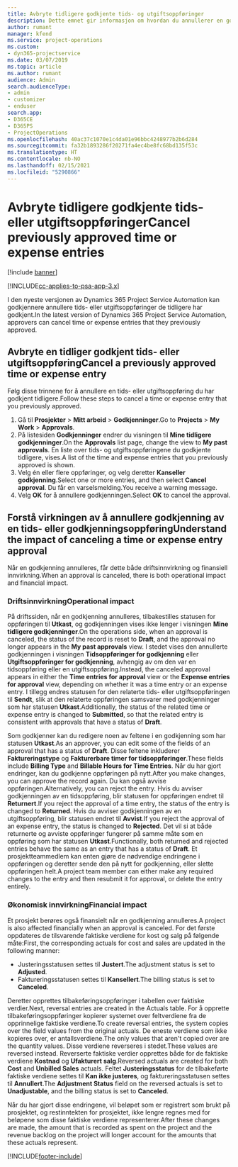 ```yaml
---
title: Avbryte tidligere godkjente tids- og utgiftsoppføringer
description: Dette emnet gir informasjon om hvordan du annullerer en godkjent prosjekttid og en utgiftstransaksjon.
author: rumant
manager: kfend
ms.service: project-operations
ms.custom:
- dyn365-projectservice
ms.date: 03/07/2019
ms.topic: article
ms.author: rumant
audience: Admin
search.audienceType:
- admin
- customizer
- enduser
search.app:
- D365CE
- D365PS
- ProjectOperations
ms.openlocfilehash: 40ac37c1070e1c4da01e96bbc4248977b2b6d284
ms.sourcegitcommit: fa32b1893286f20271fa4ec4be8fc68bd135f53c
ms.translationtype: HT
ms.contentlocale: nb-NO
ms.lasthandoff: 02/15/2021
ms.locfileid: "5290866"
---
```

# <a name="cancel-previously-approved-time-or-expense-entries"></a><span data-ttu-id="6424e-103">Avbryte tidligere godkjente tids- eller utgiftsoppføringer</span><span class="sxs-lookup"><span data-stu-id="6424e-103">Cancel previously approved time or expense entries</span></span>

[!include [banner](../includes/psa-now-project-operations.md)]

[!INCLUDE[cc-applies-to-psa-app-3.x](../includes/cc-applies-to-psa-app-3x.md)]

<span data-ttu-id="6424e-104">I den nyeste versjonen av Dynamics 365 Project Service Automation kan godkjennere annullere tids- eller utgiftsoppføringer de tidligere har godkjent.</span><span class="sxs-lookup"><span data-stu-id="6424e-104">In the latest version of Dynamics 365 Project Service Automation, approvers can cancel time or expense entries that they previously approved.</span></span>

## <a name="cancel-a-previously-approved-time-or-expense-entry"></a><span data-ttu-id="6424e-105">Avbryte en tidliger godkjent tids- eller utgiftsoppføring</span><span class="sxs-lookup"><span data-stu-id="6424e-105">Cancel a previously approved time or expense entry</span></span>

<span data-ttu-id="6424e-106">Følg disse trinnene for å annullere en tids- eller utgiftsoppføring du har godkjent tidligere.</span><span class="sxs-lookup"><span data-stu-id="6424e-106">Follow these steps to cancel a time or expense entry that you previously approved.</span></span>

1. <span data-ttu-id="6424e-107">Gå til **Prosjekter** \> **Mitt arbeid** \> **Godkjenninger**.</span><span class="sxs-lookup"><span data-stu-id="6424e-107">Go to **Projects** \> **My Work** \> **Approvals**.</span></span>
2. <span data-ttu-id="6424e-108">På listesiden **Godkjenninger** endrer du visningen til **Mine tidligere godkjenninger**.</span><span class="sxs-lookup"><span data-stu-id="6424e-108">On the **Approvals** list page, change the view to **My past approvals**.</span></span> <span data-ttu-id="6424e-109">En liste over tids- og utgiftsoppføringene du godkjente tidligere, vises.</span><span class="sxs-lookup"><span data-stu-id="6424e-109">A list of the time and expense entries that you previously approved is shown.</span></span>
3. <span data-ttu-id="6424e-110">Velg én eller flere oppføringer, og velg deretter **Kanseller godkjenning**.</span><span class="sxs-lookup"><span data-stu-id="6424e-110">Select one or more entries, and then select **Cancel approval**.</span></span> <span data-ttu-id="6424e-111">Du får en varselsmelding.</span><span class="sxs-lookup"><span data-stu-id="6424e-111">You receive a warning message.</span></span>
4. <span data-ttu-id="6424e-112">Velg **OK** for å annullere godkjenningen.</span><span class="sxs-lookup"><span data-stu-id="6424e-112">Select **OK** to cancel the approval.</span></span>

## <a name="understand-the-impact-of-canceling-a-time-or-expense-entry-approval"></a><span data-ttu-id="6424e-113">Forstå virkningen av å annullere godkjenning av en tids- eller godkjenningsoppføring</span><span class="sxs-lookup"><span data-stu-id="6424e-113">Understand the impact of canceling a time or expense entry approval</span></span>

<span data-ttu-id="6424e-114">Når en godkjenning annulleres, får dette både driftsinnvirkning og finansiell innvirkning.</span><span class="sxs-lookup"><span data-stu-id="6424e-114">When an approval is canceled, there is both operational impact and financial impact.</span></span>

### <a name="operational-impact"></a><span data-ttu-id="6424e-115">Driftsinnvirkning</span><span class="sxs-lookup"><span data-stu-id="6424e-115">Operational impact</span></span>

<span data-ttu-id="6424e-116">På driftssiden, når en godkjenning annulleres, tilbakestilles statusen for oppføringen til **Utkast**, og godkjenningen vises ikke lenger i visningen **Mine tidligere godkjenninger**.</span><span class="sxs-lookup"><span data-stu-id="6424e-116">On the operations side, when an approval is canceled, the status of the record is reset to **Draft**, and the approval no longer appears in the **My past approvals** view.</span></span> <span data-ttu-id="6424e-117">I stedet vises den annullerte godkjenningen i visningen **Tidsoppføringer for godkjenning** eller **Utgiftsoppføringer for godkjenning**, avhengig av om den var en tidsoppføring eller en utgiftsoppføring.</span><span class="sxs-lookup"><span data-stu-id="6424e-117">Instead, the canceled approval appears in either the **Time entries for approval** view or the **Expense entries for approval** view, depending on whether it was a time entry or an expense entry.</span></span> <span data-ttu-id="6424e-118">I tillegg endres statusen for den relaterte tids- eller utgiftsoppføringen til **Sendt**, slik at den relaterte oppføringen samsvarer med godkjenninger som har statusen **Utkast**.</span><span class="sxs-lookup"><span data-stu-id="6424e-118">Additionally, the status of the related time or expense entry is changed to **Submitted**, so that the related entry is consistent with approvals that have a status of **Draft**.</span></span>

<span data-ttu-id="6424e-119">Som godkjenner kan du redigere noen av feltene i en godkjenning som har statusen **Utkast**.</span><span class="sxs-lookup"><span data-stu-id="6424e-119">As an approver, you can edit some of the fields of an approval that has a status of **Draft**.</span></span> <span data-ttu-id="6424e-120">Disse feltene inkluderer **Faktureringstype** og **Fakturerbare timer for tidsoppføringer**.</span><span class="sxs-lookup"><span data-stu-id="6424e-120">These fields include **Billing Type** and **Billable Hours for Time Entries**.</span></span> <span data-ttu-id="6424e-121">Når du har gjort endringer, kan du godkjenne oppføringen på nytt.</span><span class="sxs-lookup"><span data-stu-id="6424e-121">After you make changes, you can approve the record again.</span></span> <span data-ttu-id="6424e-122">Du kan også avvise oppføringen.</span><span class="sxs-lookup"><span data-stu-id="6424e-122">Alternatively, you can reject the entry.</span></span> <span data-ttu-id="6424e-123">Hvis du avviser godkjenningen av en tidsoppføring, blir statusen for oppføringen endret til **Returnert**.</span><span class="sxs-lookup"><span data-stu-id="6424e-123">If you reject the approval of a time entry, the status of the entry is changed to **Returned**.</span></span> <span data-ttu-id="6424e-124">Hvis du avviser godkjenningen av en utgiftsoppføring, blir statusen endret til **Avvist**.</span><span class="sxs-lookup"><span data-stu-id="6424e-124">If you reject the approval of an expense entry, the status is changed to **Rejected**.</span></span> <span data-ttu-id="6424e-125">Det vil si at både returnerte og avviste oppføringer fungerer på samme måte som en oppføring som har statusen **Utkast**.</span><span class="sxs-lookup"><span data-stu-id="6424e-125">Functionally, both returned and rejected entries behave the same as an entry that has a status of **Draft**.</span></span> <span data-ttu-id="6424e-126">Et prosjektteammedlem kan enten gjøre de nødvendige endringene i oppføringen og deretter sende den på nytt for godkjenning, eller slette oppføringen helt.</span><span class="sxs-lookup"><span data-stu-id="6424e-126">A project team member can either make any required changes to the entry and then resubmit it for approval, or delete the entry entirely.</span></span>

### <a name="financial-impact"></a><span data-ttu-id="6424e-127">Økonomisk innvirkning</span><span class="sxs-lookup"><span data-stu-id="6424e-127">Financial impact</span></span>

<span data-ttu-id="6424e-128">Et prosjekt berøres også finansielt når en godkjenning annulleres.</span><span class="sxs-lookup"><span data-stu-id="6424e-128">A project is also affected financially when an approval is canceled.</span></span> <span data-ttu-id="6424e-129">For det første oppdateres de tilsvarende faktiske verdiene for kost og salg på følgende måte:</span><span class="sxs-lookup"><span data-stu-id="6424e-129">First, the corresponding actuals for cost and sales are updated in the following manner:</span></span>

- <span data-ttu-id="6424e-130">Justeringsstatusen settes til **Justert**.</span><span class="sxs-lookup"><span data-stu-id="6424e-130">The adjustment status is set to **Adjusted**.</span></span>
- <span data-ttu-id="6424e-131">Faktureringsstatusen settes til **Kansellert**.</span><span class="sxs-lookup"><span data-stu-id="6424e-131">The billing status is set to **Canceled**.</span></span>

<span data-ttu-id="6424e-132">Deretter opprettes tilbakeføringsoppføringer i tabellen over faktiske verdier.</span><span class="sxs-lookup"><span data-stu-id="6424e-132">Next, reversal entries are created in the Actuals table.</span></span> <span data-ttu-id="6424e-133">For å opprette tilbakeføringsoppføringer kopierer systemet over feltverdiene fra de opprinnelige faktiske verdiene.</span><span class="sxs-lookup"><span data-stu-id="6424e-133">To create reversal entries, the system copies over the field values from the original actuals.</span></span> <span data-ttu-id="6424e-134">De eneste verdiene som ikke kopieres over, er antallsverdiene.</span><span class="sxs-lookup"><span data-stu-id="6424e-134">The only values that aren't copied over are the quantity values.</span></span> <span data-ttu-id="6424e-135">Disse verdiene reverseres i stedet.</span><span class="sxs-lookup"><span data-stu-id="6424e-135">These values are reversed instead.</span></span> <span data-ttu-id="6424e-136">Reverserte faktiske verdier opprettes både for de faktiske verdiene **Kostnad** og **Ufakturert salg**.</span><span class="sxs-lookup"><span data-stu-id="6424e-136">Reversed actuals are created for both **Cost** and **Unbilled Sales** actuals.</span></span> <span data-ttu-id="6424e-137">Feltet **Justeringsstatus** for de tilbakeførte faktiske verdiene settes til **Kan ikke justeres**, og faktureringsstatusen settes til **Annullert**.</span><span class="sxs-lookup"><span data-stu-id="6424e-137">The **Adjustment Status** field on the reversed actuals is set to **Unadjustable**, and the billing status is set to **Canceled**.</span></span>

<span data-ttu-id="6424e-138">Når du har gjort disse endringene, vil beløpet som er registrert som brukt på prosjektet, og restinntekten for prosjektet, ikke lengre regnes med for beløpene som disse faktiske verdiene representerer.</span><span class="sxs-lookup"><span data-stu-id="6424e-138">After these changes are made, the amount that is recorded as spent on the project and the revenue backlog on the project will longer account for the amounts that these actuals represent.</span></span>


[!INCLUDE[footer-include](../includes/footer-banner.md)]